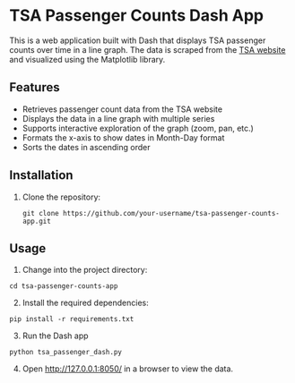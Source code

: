 # TSA Passenger Counts Dash App

This is a web application built with Dash that displays TSA passenger counts over time in a line graph. The data is scraped from the [TSA website](https://www.tsa.gov/travel/passenger-volumes) and visualized using the Matplotlib library.

## Features

- Retrieves passenger count data from the TSA website
- Displays the data in a line graph with multiple series
- Supports interactive exploration of the graph (zoom, pan, etc.)
- Formats the x-axis to show dates in Month-Day format
- Sorts the dates in ascending order

## Installation

1. Clone the repository:

   ```shell
   git clone https://github.com/your-username/tsa-passenger-counts-app.git

## Usage

1. Change into the project directory:

```cd tsa-passenger-counts-app```

2. Install the required dependencies:

```pip install -r requirements.txt```

3. Run the Dash app

```python tsa_passenger_dash.py```

4. Open http://127.0.0.1:8050/ in a browser to view the data.
